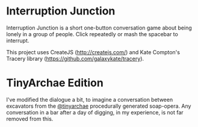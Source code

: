Interruption Junction
============

Interruption Junction is a short one-button conversation game about being lonely in a group of people. Click repeatedly or mash the spacebar to interrupt.

This project uses CreateJS (http://createjs.com/) and Kate Compton's Tracery library (https://github.com/galaxykate/tracery).

TinyArchae Edition
=============

I've modified the dialogue a bit, to imagine a conversation between excavators from the [@tinyarchae](http://twitter.com/tinyarchae) procedurally generated soap-opera. Any conversation in a bar after a day of digging, in my experience, is not far removed from this.
